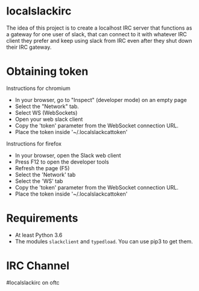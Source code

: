 localslackirc
=============

The idea of this project is to create a localhost IRC server that
functions as a gateway for one user of slack, that can connect
to it with whatever IRC client they prefer and keep using slack
from IRC even after they shut down their IRC gateway.


Obtaining token
===============

Instructions for chromium

* In your browser, go to "Inspect" (developer mode) on an empty page
* Select the "Network" tab.
* Select WS (WebSockets)
* Open your web slack client
* Copy the 'token' parameter from the WebSocket connection URL.
* Place the token inside '~/.localslackcattoken'

Instructions for firefox

* In your browser, open the Slack web client
* Press F12 to open the developer tools
* Refresh the page (F5)
* Select the 'Network' tab
* Select the 'WS' tab
* Copy the 'token' parameter from the WebSocket connection URL.
* Place the token inside '~/.localslackcattoken'

Requirements
============

* At least Python 3.6
* The modules `slackclient` and `typedload`. You can use pip3 to get them.

IRC Channel
===========

#localslackirc on oftc
